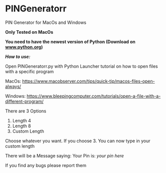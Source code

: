 # PINGeneratorr
PIN Generator for MacOs and Windows

**Only Tested on MacOs**

**You need to have the newest version of Python (Download on www.python.org)**

***How to use:***

Open PINGeneratorr.py with Python Launcher
tutorial on how to open files with a specific program 

MacOs: https://www.macobserver.com/tips/quick-tip/macos-files-open-always/

Windows: https://www.bleepingcomputer.com/tutorials/open-a-file-with-a-different-program/

There are 3 Options

1. Length 4
2. Length 8
3. Custom Length

Choose whatever you want.
If you choose 3. You can now type in your custom length

There will be a Message saying:
Your Pin is: *your pin here*

If you find any bugs please report them
